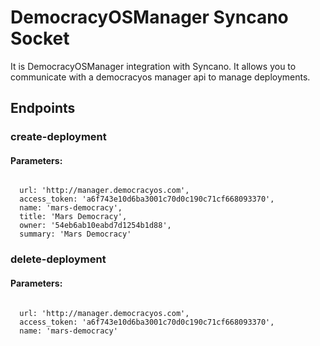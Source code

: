 # DemocracyOSManager Syncano Socket

It is DemocracyOSManager integration with Syncano. It allows you to communicate with a democracyos manager api to manage deployments.

## Endpoints

### create-deployment

#### Parameters:
```

  url: 'http://manager.democracyos.com',
  access_token: 'a6f743e10d6ba3001c70d0c190c71cf668093370',
  name: 'mars-democracy',
  title: 'Mars Democracy',
  owner: '54eb6ab10eabd7d1254b1d88',
  summary: 'Mars Democracy'
```


### delete-deployment

#### Parameters:
```

  url: 'http://manager.democracyos.com',
  access_token: 'a6f743e10d6ba3001c70d0c190c71cf668093370',
  name: 'mars-democracy'
```

